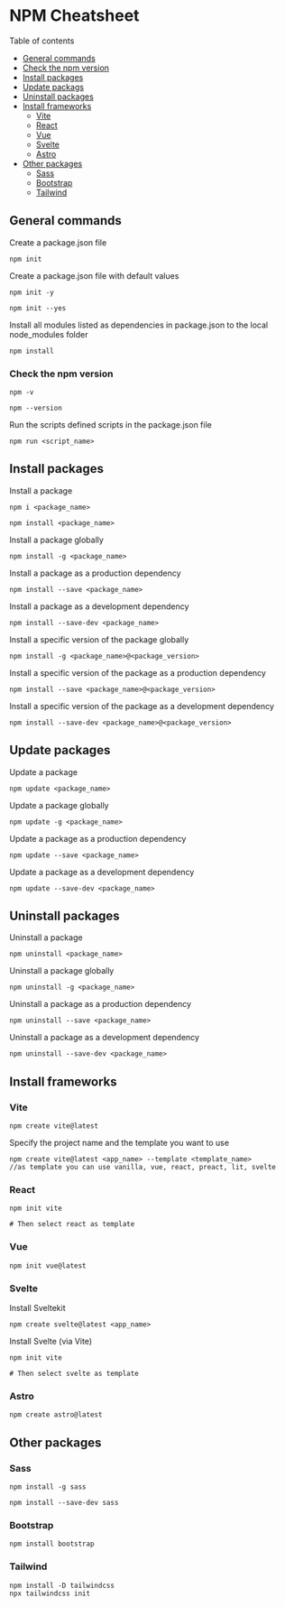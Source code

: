 # NPM Cheatsheet
Table of contents
  * [General commands](#general-commands)
  * [Check the npm version](#check-the-npm-version)
  * [Install packages](#install-packages)
  * [Update packags](#update-packages)
  * [Uninstall packages](#uninstall-packages)
  * [Install frameworks](#install-frameworks)
      * [Vite](#vite)
      * [React](#react)
      * [Vue](#vue)
      * [Svelte](#svelte)
      * [Astro](#astro)
   * [Other packages](#other-packages)
     * [Sass](#sass)
     * [Bootstrap](#bootstrap)
     * [Tailwind](#tailwind)
## General commands
Create a package.json file
```
npm init
```
Create a package.json file with default values
```
npm init -y
```
```
npm init --yes
```
Install all modules listed as dependencies in package.json to the local node_modules folder
```
npm install
```
### Check the npm version
```
npm -v
```
```
npm --version
```
Run the scripts defined scripts in the package.json file
```
npm run <script_name>
```
## Install packages
Install a package
```
npm i <package_name>
```
```
npm install <package_name>
```
Install a package globally
```
npm install -g <package_name>
```
Install a package as a production dependency
```
npm install --save <package_name>
```
Install a package as a development dependency
```
npm install --save-dev <package_name>
```
Install a specific version of the package globally
```
npm install -g <package_name>@<package_version>
```
Install a specific version of the package as a production dependency
```
npm install --save <package_name>@<package_version>
```
Install a specific version of the package as a development dependency
```
npm install --save-dev <package_name>@<package_version>
```
## Update packages
Update a package
```
npm update <package_name>
```
Update a package globally
```
npm update -g <package_name>
```
Update a package as a production dependency
```
npm update --save <package_name>
```
Update a package as a development dependency
```
npm update --save-dev <package_name>
```
## Uninstall packages
Uninstall a package
```
npm uninstall <package_name>
```
Uninstall a package globally
```
npm uninstall -g <package_name>
```
Uninstall a package as a production dependency
```
npm uninstall --save <package_name>
```
Uninstall a package as a development dependency
```
npm uninstall --save-dev <package_name>
```
## Install frameworks
### Vite
```
npm create vite@latest
```
Specify the project name and the template you want to use
```
npm create vite@latest <app_name> --template <template_name>
//as template you can use vanilla, vue, react, preact, lit, svelte
```
### React
```
npm init vite

# Then select react as template
```
### Vue
```
npm init vue@latest
```
### Svelte
Install Sveltekit
```
npm create svelte@latest <app_name>
```
Install Svelte (via Vite)
```
npm init vite

# Then select svelte as template
```
### Astro
```
npm create astro@latest
```
## Other packages
### Sass
```
npm install -g sass
```
```
npm install --save-dev sass
```
### Bootstrap
```
npm install bootstrap
```
### Tailwind
```
npm install -D tailwindcss
npx tailwindcss init
```
